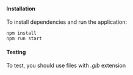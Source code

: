 

#### Installation

To install dependencies and run the application:

```
npm install
npm run start
```

#### Testing

To test, you should use files with *.glb* extension
